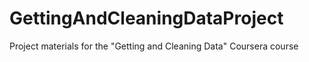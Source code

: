 # GettingAndCleaningDataProject
Project materials for the "Getting and Cleaning Data" Coursera course
